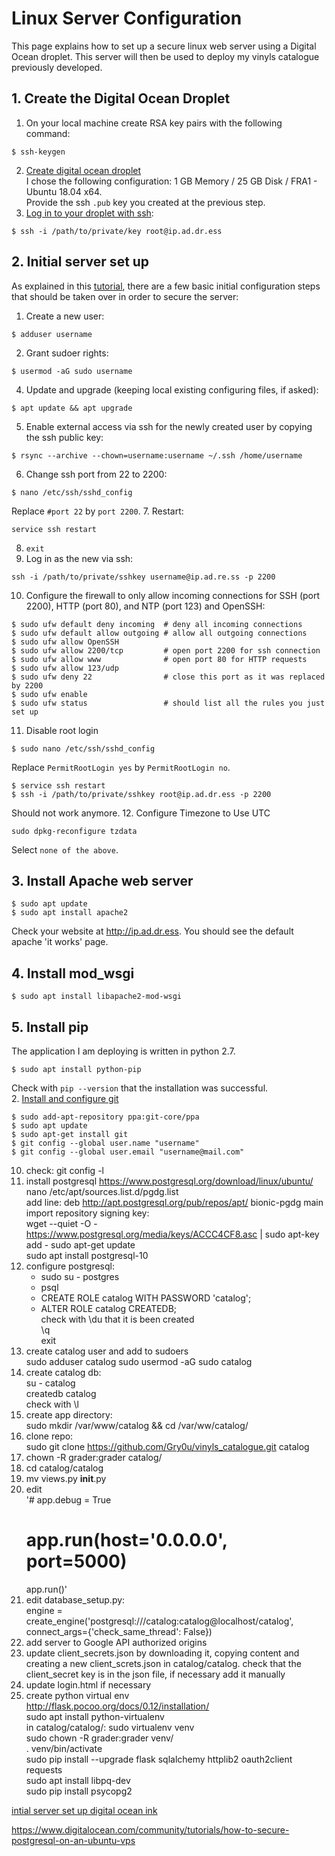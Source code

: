 # Linux Server Configuration
This page explains how to set up a secure linux web server using a Digital
Ocean droplet. This server will then be used to deploy my vinyls catalogue
previously developed.  
## 1. Create the Digital Ocean Droplet
1. On your local machine create RSA key pairs with the following command:  
```
$ ssh-keygen
```
2. [Create digital ocean droplet](https://www.digitalocean.com/docs/droplets/how-to/create/)  
I chose the following configuration: 1 GB Memory / 25 GB Disk / FRA1 - Ubuntu 18.04 x64.  
Provide the ssh `.pub` key you created at the previous step.
3. [Log in to your droplet with ssh](https://www.digitalocean.com/docs/droplets/how-to/connect-with-ssh/):
```  
$ ssh -i /path/to/private/key root@ip.ad.dr.ess
```

## 2. Initial server set up
As explained in this [tutorial](https://www.digitalocean.com/community/tutorials/initial-server-setup-with-ubuntu-18-04), there are a few basic initial configuration steps that should be taken over in order to secure the server:
1. Create a new user:  
```
$ adduser username
```
2. Grant sudoer rights:
```
$ usermod -aG sudo username
```
4. Update and upgrade (keeping local existing configuring files, if asked):
```
$ apt update && apt upgrade
```
5. Enable external access via ssh for the newly created user by copying the ssh public key:  
```
$ rsync --archive --chown=username:username ~/.ssh /home/username
```
6. Change ssh port from 22 to 2200:
```
$ nano /etc/ssh/sshd_config
```
Replace `#port 22` by `port 2200`.
7. Restart:
```
service ssh restart
```
8. ```exit```
9. Log in as the new via ssh:
```
ssh -i /path/to/private/sshkey username@ip.ad.re.ss -p 2200
```
10. Configure the firewall to only allow incoming connections for SSH (port 2200), HTTP (port 80), and NTP (port 123) and OpenSSH:
```
$ sudo ufw default deny incoming  # deny all incoming connections
$ sudo ufw default allow outgoing # allow all outgoing connections
$ sudo ufw allow OpenSSH
$ sudo ufw allow 2200/tcp         # open port 2200 for ssh connection
$ sudo ufw allow www              # open port 80 for HTTP requests
$ sudo ufw allow 123/udp
$ sudo ufw deny 22                # close this port as it was replaced by 2200
$ sudo ufw enable
$ sudo ufw status                 # should list all the rules you just set up
```  
11. Disable root login  
```
$ sudo nano /etc/ssh/sshd_config
```  
Replace `PermitRootLogin yes` by `PermitRootLogin no`.
```
$ service ssh restart  
$ ssh -i /path/to/private/sshkey root@ip.ad.dr.ess -p 2200
```
Should not work anymore.
12. Configure Timezone to Use UTC  
```
sudo dpkg-reconfigure tzdata
```  
Select `none of the above`.

## 3. Install Apache web server  
```
$ sudo apt update  
$ sudo apt install apache2
```  
Check your website at http://ip.ad.dr.ess.
You should see the default apache 'it works' page.
## 4. Install mod_wsgi
```
$ sudo apt install libapache2-mod-wsgi
```    
## 5. Install pip
The application I am deploying is written in python 2.7.
```
$ sudo apt install python-pip  
```
Check with `pip --version` that the installation was successful.  
2. [Install and configure git](https://git-scm.com/download/linux)  
```
$ sudo add-apt-repository ppa:git-core/ppa
$ sudo apt update
$ sudo apt-get install git
$ git config --global user.name "username"
$ git config --global user.email "username@mail.com"  
```

10. check: git config -l
11. install postgresql
https://www.postgresql.org/download/linux/ubuntu/   
nano /etc/apt/sources.list.d/pgdg.list  
add line: deb http://apt.postgresql.org/pub/repos/apt/ bionic-pgdg main  
import repository signing key:  
wget --quiet -O - https://www.postgresql.org/media/keys/ACCC4CF8.asc | sudo apt-key add -
sudo apt-get update  
sudo apt install postgresql-10  
1. configure postgresql:
    - sudo su - postgres
    - psql
    - CREATE ROLE catalog WITH PASSWORD 'catalog';
    - ALTER ROLE catalog CREATEDB;  
    check with \du that it is been created  
    \q  
    exit  
1. create catalog user and add to sudoers  
sudo adduser catalog
sudo usermod -aG sudo catalog
1. create catalog db:  
su - catalog  
createdb catalog  
check with \l
1. create app directory:  
sudo mkdir /var/www/catalog && cd /var/ww/catalog/
1. clone repo:  
sudo git clone https://github.com/Gry0u/vinyls_catalogue.git catalog
1. chown -R grader:grader catalog/
1. cd catalog/catalog
1. mv views.py __init__.py
1. edit  
'# app.debug = True
   # app.run(host='0.0.0.0', port=5000)
    app.run()'  
1. edit database_setup.py:  
engine = create_engine('postgresql:///catalog:catalog@localhost/catalog',
                       connect_args={'check_same_thread': False})
1. add server to Google API authorized origins
1. update client_secrets.json by downloading it, copying content and creating
a new client_screts.json in catalog/catalog. check that the client_secret key
is in the json file, if necessary add it manually
1. update login.html if necessary
1. create python virtual env  
http://flask.pocoo.org/docs/0.12/installation/  
sudo apt install python-virtualenv  
in catalog/catalog/: sudo virtualenv venv  
sudo chown -R grader:grader venv/  
. venv/bin/activate  
sudo pip install --upgrade flask sqlalchemy httplib2 oauth2client requests  
sudo apt install libpq-dev  
sudo pip install psycopg2










[intial server set up digital ocean ink](https://www.digitalocean.com/community/tutorials/initial-server-setup-with-ubuntu-18-04?utm_source=local&utm_medium=Email_Internal&utm_campaign=Email_UbuntuDistroNginxWelcome&mkt_tok=eyJpIjoiTXpZNE5EaGpOR0ZoT1dFeiIsInQiOiIzc2ZXZVlHanE3Sk85ZWpmaEN3cUJSa21ZNlkwUGJJMVBZMkVkZHVmQTNZSzczUTdEYnpTYStTNWpaajg0MGJ3SUhHTlVSTlR3OGY5RzBhVlVBem5lRmp0WHJkdURHZmNuN0JHeTR3c2s0TjAxUlZcL043UDNXS3RIbndITTQwTFMifQ%3D%3D)

https://www.digitalocean.com/community/tutorials/how-to-secure-postgresql-on-an-ubuntu-vps
